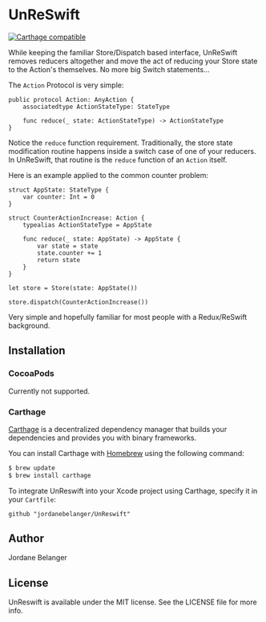# UnReSwift

[![Carthage compatible](https://img.shields.io/badge/Carthage-compatible-4BC51D.svg?style=flat)](https://github.com/Carthage/Carthage)

While keeping the familiar Store/Dispatch based interface, UnReSwift removes reducers altogether and move the act of reducing your Store state to the Action's themselves. No more big Switch statements...

The `Action` Protocol is very simple:

```
public protocol Action: AnyAction {
    associatedtype ActionStateType: StateType

    func reduce(_ state: ActionStateType) -> ActionStateType
}
```

Notice the `reduce` function requirement. Traditionally, the store state modification routine happens inside a switch case of one of your reducers. In UnReSwift, that routine is the `reduce` function of an `Action` itself.

Here is an example applied to the common counter problem:

```
struct AppState: StateType {
    var counter: Int = 0
}

struct CounterActionIncrease: Action {
    typealias ActionStateType = AppState

    func reduce(_ state: AppState) -> AppState {
        var state = state
        state.counter += 1
        return state
    }
}

let store = Store(state: AppState())

store.dispatch(CounterActionIncrease())
```

Very simple and hopefully familiar for most people with a Redux/ReSwift background.


## Installation

### CocoaPods

Currently not supported.

### Carthage

[Carthage](https://github.com/Carthage/Carthage) is a decentralized dependency manager that builds your dependencies and provides you with binary frameworks.

You can install Carthage with [Homebrew](http://brew.sh/) using the following command:

```bash
$ brew update
$ brew install carthage
```

To integrate UnReswift into your Xcode project using Carthage, specify it in your `Cartfile`:

```ogdl
github "jordanebelanger/UnReswift"
```


## Author

Jordane Belanger


## License

UnReswift is available under the MIT license. See the LICENSE file for more info.
